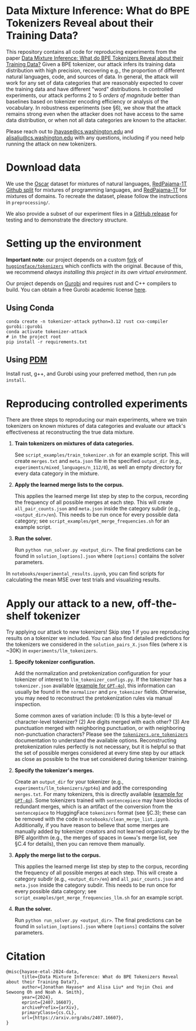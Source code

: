 # Data Mixture Inference: What do BPE Tokenizers Reveal about their Training Data?

This repository contains all code for reproducing experiments from the paper [Data Mixture Inference: What do BPE Tokenizers Reveal about their Training Data?](https://arxiv.org/abs/2407.16607) Given a BPE tokenizer, our attack infers its training data distribution with high precision, recovering e.g., the proportion of different natural languages, code, and sources of data. In general, the attack will work for any set of data categories that are reasonably expected to cover the training data and have different "word" distributions. In controlled experiments, our attack performs 2 to 5 _orders of magnitude_ better than baselines based on tokenizer encoding efficiency or analysis of the vocabulary. In robustness experiments (see §6), we show that the attack remains strong even when the attacker does not have access to the same data distribution, or when not all data categories are known to the attacker.

Please reach out to jhayase@cs.washington.edu and alisaliu@cs.washington.edu with any questions, including if you need help running the attack on new tokenizers.

# Download data

We use the [Oscar](https://huggingface.co/datasets/oscar-corpus/OSCAR-2301) dataset for mixtures of natural languages, [RedPajama-1T](https://huggingface.co/datasets/togethercomputer/RedPajama-Data-1T) [Github split](https://huggingface.co/datasets/togethercomputer/RedPajama-Data-1T/blob/main/urls/github.txt) for mixtures of programming languages, and [RedPajama-1T](https://huggingface.co/datasets/togethercomputer/RedPajama-Data-1T) for mixtures of domains. To recreate the dataset, please follow the instructions in `preprocessing/`.

We also provide a subset of our experiment files in a [GitHub release](https://github.com/alisawuffles/tokenizer-attack/releases) for testing and to demonstrate the directory structure.

# Setting up the environment

**Important note**: our project depends on a custom [fork](https://github.com/alisawuffles/tokenizers-bpe-attack) of [`huggingface/tokenizers`](https://github.com/huggingface/tokenizers) which conflicts with the original.
Because of this, we recommend _always installing this project in its own virtual environment_.

Our project depends on [Gurobi](https://www.gurobi.com/) and requires rust and C++ compilers to build. You can obtain a free Gurobi academic license [here](https://www.gurobi.com/academia/academic-program-and-licenses/).

## Using Conda

```
conda create -n tokenizer-attack python=3.12 rust cxx-compiler gurobi::gurobi
conda activate tokenizer-attack
# in the project root
pip install -r requirements.txt
```

## Using [PDM](https://pdm-project.org)

Install rust, g++, and Gurobi using your preferred method, then run `pdm install`.

# Reproducing controlled experiments

There are three steps to reproducing our main experiments, where we train tokenizers on known mixtures of data categories and evaluate our attack's effectiveness at reconstructing the true data mixture.

1. **Train tokenizers on mixtures of data categories.**

   See `script_examples/train_tokenizer.sh` for an example script. This will create `merges.txt` and `meta.json` file in the specified `output_dir` (e.g., `experiments/mixed_languages/n_112/0`), as well an empty directory for every data category in the mixture.

2. **Apply the learned merge lists to the corpus.**

   This applies the learned merge list step by step to the corpus, recording the frequency of all possible merges at each step. This will create `all_pair_counts.json` and `meta.json` inside the category subdir (e.g., `<output_dir>/en`). This needs to be run once for every possible data category; see `script_examples/get_merge_frequencies.sh` for an example script.

3. **Run the solver.**

   Run `python run_solver.py <output_dir>`. The final predictions can be found in `solution_[options].json` where `[options]` contains the solver parameters.

In `notebooks/experimental_results.ipynb`, you can find scripts for calculating the mean MSE over test trials and visualizing results.

# Apply our attack to a new, off-the-shelf tokenizer

Try applying our attack to new tokenizers! Skip step 1 if you are reproducing results on a tokenizer we included. You can also find detailed predictions for the tokenizers we considered in the `solution_pairs_X.json` files (where `X` is ~30K) in `experiments/llm_tokenizers`.

1. **Specify tokenizer configuration.**

   Add the normalization and pretokenization configuration for your tokenizer of interest to `llm_tokenizer_configs.py`. If the tokenizer has a `tokenizer.json` available ([example for `GPT-4o`](https://huggingface.co/Xenova/gpt-4o/blob/main/tokenizer.json)), this information can usually be found in the `normalizer` and `pre_tokenizer` fields. Otherwise, you may need to reconstruct the pretokenization rules via manual inspection.

   Some common axes of variation include: (1) Is this a byte-level or character-level tokenizer? (2) Are digits merged with each other? (3) Are punctuation merged with neighboring punctuation, or with neighboring non-punctuation characters? Please see the [`tokenizers.pre_tokenizers`](https://huggingface.co/docs/tokenizers/en/api/pre-tokenizers) documentation to understand the available options. Reconstructing pretokenization rules perfectly is not necessary, but it is helpful so that the set of possible merges considered at every time step by our attack as close as possible to the true set considered during tokenizer training.

2. **Specify the tokenizer's merges.**

   Create an `output_dir` for your tokenizer (e.g., `experiments/llm_tokenizers/gpt4o`) and add the corresponding `merges.txt`. For many tokenizers, this is directly available ([example for `GPT-4o`](https://huggingface.co/Xenova/gpt-4o/blob/main/merges.txt)). Some tokenizers trained with `sentencepiece` may have blocks of redundant merges, which is an artifact of the conversion from the `sentencepiece` to HuggingFace `tokenizers` format (see §C.3); these can be removed with the code in `notebooks/clean_merge_list.ipynb`. Additionally, if you have reason to believe that some merges are manually added by tokenizer creators and not learned organically by the BPE algorithm (e.g., the merges of spaces in `Gemma`'s merge list, see §C.4 for details), then you can remove them manually.

3. **Apply the merge list to the corpus.**

   This applies the learned merge list step by step to the corpus, recording the frequency of all possible merges at each step. This will create a category subdir (e.g., `<output_dir>/en`) and `all_pair_counts.json` and `meta.json` inside the category subdir. This needs to be run once for every possible data category; see `script_examples/get_merge_frequencies_llm.sh` for an example script.

4. **Run the solver.**

   Run `python run_solver.py <output_dir>`. The final predictions can be found in `solution_[options].json` where `[options]` contains the solver parameters.

# Citation

```
@misc{hayase-etal-2024-data,
      title={Data Mixture Inference: What do BPE Tokenizers Reveal about their Training Data?},
      author={Jonathan Hayase* and Alisa Liu* and Yejin Choi and Sewoong Oh and Noah A. Smith},
      year={2024},
      eprint={2407.16607},
      archivePrefix={arXiv},
      primaryClass={cs.CL},
      url={https://arxiv.org/abs/2407.16607},
}
```
